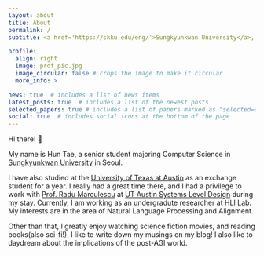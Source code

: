 ```yaml
---
layout: about
title: About
permalink: /
subtitle: <a href='https://skku.edu/eng/'>Sungkyunkwan University</a>, Seoul, South Korea

profile:
  align: right
  image: prof_pic.jpg
  image_circular: false # crops the image to make it circular
  more_info: >

news: true  # includes a list of news items
latest_posts: true  # includes a list of the newest posts
selected_papers: true # includes a list of papers marked as "selected={true}"
social: true  # includes social icons at the bottom of the page
---
```


Hi there! 👋

My name is Hun Tae, a senior student majoring Computer Science in [Sungkyunkwan University](https://skku.edu/eng/) in Seoul.

I have also studied at the [University of Texas at Austin](https://www.utexas.edu/) as an exchange student for a year. I really had a great time there, and I had a privilege to work with [Prof. Radu Marculescu](https://radum.ece.utexas.edu/people/) at [UT Austin Systems Level Design](https://radum.ece.utexas.edu/) during my stay. Currently, I am working as an undergradute researcher at [HLI Lab](https://hli.skku.edu/). My interests are in the area of Natural Language Processing and Alignment.

Other than that, I greatly enjoy watching science fiction movies, and reading books(also sci-fi!). I like to write down my musings on my blog! I also like to daydream about the implications of the post-AGI world.